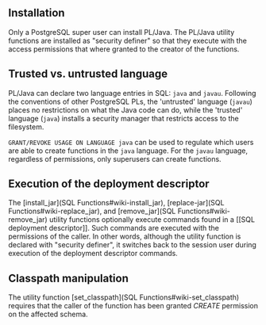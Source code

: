 ## Installation

Only a PostgreSQL super user can install PL/Java. The PL/Java utility functions
are installed as "security definer" so that they execute with the access
permissions that where granted to the creator of the functions.

## Trusted vs. untrusted language

PL/Java can declare two language entries in SQL: `java` and `javau`.
Following the conventions of other PostgreSQL PLs, the 'untrusted' language
(`javau`) places no restrictions on what the Java code can do, while the
'trusted' language (`java`) installs a security manager that restricts access
to the filesystem.

`GRANT/REVOKE USAGE ON LANGUAGE java` can be used to regulate which users
are able to create functions in the `java` language. For the `javau` language,
regardless of permissions, only superusers can create functions.

## Execution of the deployment descriptor

The [install_jar](SQL Functions#wiki-install_jar),
[replace-jar](SQL Functions#wiki-replace_jar), and
[remove_jar](SQL Functions#wiki-remove_jar)
utility functions optionally execute commands found in a
[[SQL deployment descriptor]]. Such commands are executed with the
permissions of the caller. In
other words, although the utility function is declared with "security definer",
it switches back to the session user during execution of the deployment
descriptor commands.

## Classpath manipulation

The utility function [set_classpath](SQL Functions#wiki-set_classpath) requires
that the caller of the function has been granted _CREATE_ permission on the
affected schema.
